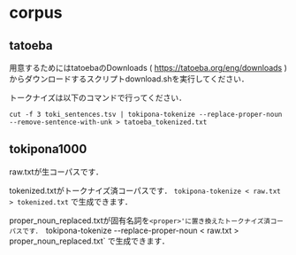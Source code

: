# corpus

## tatoeba

用意するためにはtatoebaのDownloads ( https://tatoeba.org/eng/downloads ) からダウンロードするスクリプトdownload.shを実行してください．

トークナイズは以下のコマンドで行ってください．
```
cut -f 3 toki_sentences.tsv | tokipona-tokenize --replace-proper-noun --remove-sentence-with-unk > tatoeba_tokenized.txt
```

## tokipona1000

raw.txtが生コーパスです．

tokenized.txtがトークナイズ済コーパスです．
`tokipona-tokenize < raw.txt > tokenized.txt` で生成できます．

proper_noun_replaced.txtが固有名詞を`<proper>'に置き換えたトークナイズ済コーパスです．
`tokipona-tokenize --replace-proper-noun < raw.txt > proper_noun_replaced.txt` で生成できます． 



